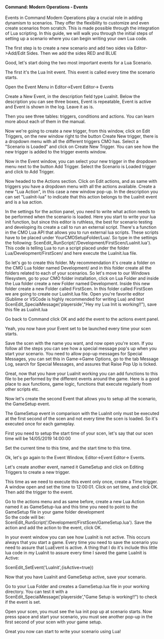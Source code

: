 
#### Command: Modern Operations - Events
Events in Command Modern Operations play a crucial role in adding dynamism to scenarios. They offer the flexibility to customize and even create scenarios from scratch. This is made possible through the integration of Lua scripting. In this guide, we will walk you through the initial steps of setting up a scenario where you can begin writing your own Lua code.

The first step is to create a new scenario and add two sides via Editor->Add/Edit Sides. Then we add the sides RED and BLUE

Good, let's start doing the two most important events for a Lua Scenario. 

The first it's the Lua Init event. This event is called every time the scenario starts.

Open the Event Menu in Editor->Event Editor-> Events

Create a New Event, in the description field type LuaInit. Below the description you can see three boxes, Event is repeatable, Event is active and Event is shown in the log. Leave it as is. 

Then you see three tables: triggers, conditions and actions. You can learn more about each of them in the manual.

Now we're going to create a new trigger, from this window, click on Edit Triggers, on the new window right to the button Create New trigger, there is a dropdown menu with all the different triggers CMO has. Select a "Scenario is Loaded" and click on Create New Trigger. You can see how the new trigger is added to the trigger events window. 

Now in the Event window, you can select your new trigger in the dropdown menu next to the button Add Trigger. Select the Scenario is Loaded trigger and click to Add Trigger.

Now headed to the Actions section. Click on Edit actions, and as same with triggers you have a dropdown menu with all the actions available. Create a new "Lua Action", in this case a new window pop-up. In the description you can set "LuaInit-lua" to indicate that this action belongs to the LuaInit event and is a lua action. 

In the settings for the action panel, you need to write what action needs to be performed when the scenario is loaded. Here you start to write your lua init function, but since this editor is ruthless, the best for scenario testing and developing its create a call to run an external script. There's a function in the CMO Lua API that allows you to run external lua scripts. These scripts have to be placed under YourCMOSetupFolder/Lua/. 
So type in the settings the following: ScenEdit_RunScript('/Development/FirstScen/LuaInit.lua'). 
This code is telling Lua to run a script placed under the folder Lua/Development/FirstScen/ and here execute the LuaInit.lua file. 

So let's go to create this folder. My recommendation it's create a folder on the CMO Lua folder named Development/ and in this folder create all the folders related to each of your scenarios. So let's move to our Windows filesystem, go to your CMO folder installation, click on Lua Folder and inside the Lua folder create a new Folder named Development. Inside this new folder create a new Folder called FirstScen. In this folder called FirstScen we are going to create our LuaInit.lua file. Open you're favorite editor (Sublime or VSCode is highly recommended for writing Lua) and text ScenEdit_SpecialMessage('playerside',"Hey my Lua Init is working!!"), save this file as LuaInit.lua

Go back to Command click OK and add the event to the actions event panel. 

Yeah, you now have your Event set to be launched every time your scen starts.

Save the scen with the name you want, and now open you're scen. If you follow all the steps you can see how a special message pop's up when you start your scenario. You need to allow pop-up messages for Special Messages, you can set this in Game->Game Options, go to the tab Message Log, search for Special Messages, and assures that Raise Pop Up is ticked.

Great, now that you have your LuaInit working you can add functions to this file to be performed by the different events around the game. Here is a good place to aux functions, game logic, functions that execute regularly from other scripts etc.


Now let's create the second Event that allows you to setup all the scenario, the GameSetup event.

The GameSetup event in comparison with the LuaInit only must be executed at the first second of the scen and not every time the scen is loaded. So it's executed once for each gameplay.

First you need to setup the start time of your scen, let's say that our scen time will be 14/05/2019 14:00:00

Set the current time to this time, and the start time to this time.

Ok, let's go again to the Event Window, Editor->Event Editor-> Events.

Let's create another event, named it GameSetup and click on Editing Triggers to create a new trigger.

This time as we need to execute this event only once, create a Time trigger. A window open and set the time to 12:00:01. Click on set time, and click OK. Then add the trigger to the event.

Go to the actions menu and as same before, create a new Lua Action named it as GameSetup-lua and this time you need to point to the GameSetup file in your game folder development  
So the code will be: ScenEdit_RunScript('/Development/FirstScen/GameSetup.lua'). 
Save the action and add the action to the event, click OK.

In your event window you can see how LuaInit is not active. This occurs always that you start a game. Every time you need to save the scenario you need to assure that LuaEvent is active. A thing that I do it's include this little lua code in my LuaInit to assure every time I saved the game LuaInit is Active:

ScenEdit_SetEvent('LuaInit',{isActive=true})

Now that you have LuaInit and GameSetup active, save your scenario.

Go to your Lua Folder and creates a GameSetup.lua file in your working directory. You can test it with a ScenEdit_SpecialMessage('playerside',"Game Setup is working!!") to check if the event is set.

Open your scen, you must see the lua init pop up at scenario starts. Now press space and start your scenario, you must see another pop-up in the first second of your scen with your game setup.

Great you now can start to write your scenario using Lua!